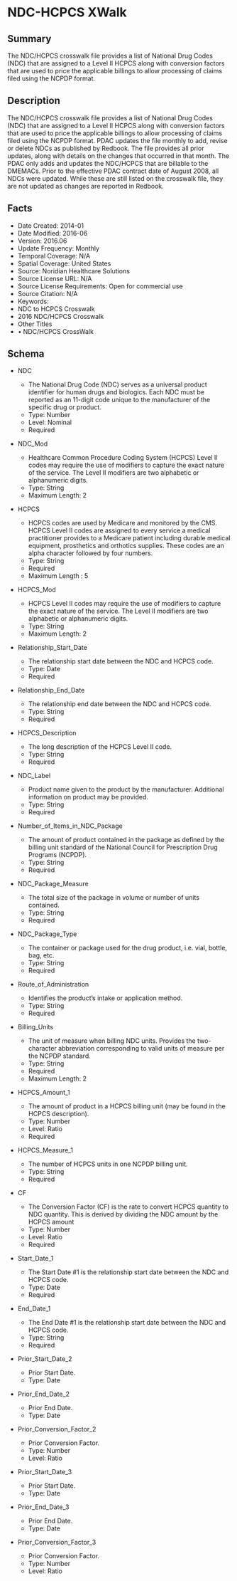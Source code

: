 # NDC-HCPCS XWalk

## Summary
The NDC/HCPCS crosswalk file provides a list of National Drug Codes (NDC) that are assigned to a Level II HCPCS along with conversion factors that are used to price the applicable billings to allow processing of claims filed using the NCPDP format.

## Description
The NDC/HCPCS crosswalk file provides a list of National Drug Codes (NDC) that are assigned to a Level II HCPCS along with conversion factors that are used to price the applicable billings to allow processing of claims filed using the NCPDP format.
PDAC updates the file monthly to add, revise or delete NDCs as published by Redbook. The file provides all prior updates, along with details on the changes that occurred in that month.
The PDAC only adds and updates the NDC/HCPCS that are billable to the DMEMACs. Prior to the effective PDAC contract date of August 2008, all NDCs were updated. While these are still listed on the crosswalk file, they are not updated as changes are reported in Redbook.

## Facts
- Date Created: 2014-01
- Date Modified: 2016-06
- Version: 2016.06
- Update Frequency: Monthly
- Temporal Coverage: N/A
- Spatial Coverage: United States
- Source: Noridian Healthcare Solutions
- Source License URL: N/A
- Source License Requirements: Open for commercial use
- Source Citation: N/A
- Keywords: 
 - NDC to HCPCS Crosswalk
 - 2016 NDC/HCPCS Crosswalk
- Other Titles
 - •	NDC/HCPCS CrossWalk
 
## Schema
- NDC
  - The National Drug Code (NDC) serves as a universal product identifier for human drugs and biologics. Each NDC must be reported as an 11-digit code unique to the manufacturer of the specific drug or product. 
  - Type: Number
  - Level: Nominal 
  - Required

- NDC_Mod
  - Healthcare Common Procedure Coding System (HCPCS) Level II codes may require the use of 
modifiers to capture the exact nature of the service. The Level II modifiers are two alphabetic or 
alphanumeric digits.
  - Type: String
  - Maximum Length: 2

- HCPCS
  - HCPCS codes are used by Medicare and monitored by the CMS. HCPCS Level II codes are assigned to every service a medical practitioner provides to a Medicare patient including durable medical equipment, prosthetics and orthotics supplies. These codes are an alpha character followed by four numbers.
  - Type: String
  - Required
  - Maximum Length : 5
  
- HCPCS_Mod
  - HCPCS Level II codes may require the use of modifiers to capture the exact nature of the service. The Level II modifiers are two alphabetic or alphanumeric digits.
  - Type: String
  - Maximum Length: 2

- Relationship_Start_Date
  - The relationship start date between the NDC and HCPCS code.
  - Type: Date
  - Required

- Relationship_End_Date
  - The relationship end date between the NDC and HCPCS code.
  - Type: String
  - Required

- HCPCS_Description
  - The long description of the HCPCS Level II code.
  - Type: String
  - Required

- NDC_Label
  - Product name given to the product by the manufacturer. Additional information on product may be provided. 
  - Type: String
  - Required

- Number_of_Items_in_NDC_Package
  - The amount of product contained in the package as defined by the billing unit standard of the National Council for Prescription Drug Programs (NCPDP).
  - Type: String
  - Required

- NDC_Package_Measure
  - The total size of the package in volume or number of units contained. 
  - Type: String
  - Required

- NDC_Package_Type
  - The container or package used for the drug product, i.e. vial, bottle, bag, etc. 
  - Type: String
  - Required

- Route_of_Administration
  - Identifies the product’s intake or application method. 
  - Type: String
  - Required

- Billing_Units
  - The unit of measure when billing NDC units. Provides the two-character abbreviation corresponding to valid units of measure per the NCPDP standard.
  - Type: String
  - Required
  - Maximum Length: 2

- HCPCS_Amount_1
  - The amount of product in a HCPCS billing unit (may be found in the HCPCS description). 
  - Type: Number
  - Level: Ratio
  - Required

- HCPCS_Measure_1
  - The number of HCPCS units in one NCPDP billing unit.
  - Type: String
  - Required

- CF
  - The Conversion Factor (CF) is the rate to convert HCPCS quantity to NDC quantity. This is derived by dividing the NDC amount by the HCPCS amount
  - Type: Number
  - Level: Ratio
  - Required

- Start_Date_1
  - The Start Date #1 is the relationship start date between the NDC and HCPCS code.
  - Type: Date
  - Required

- End_Date_1
  - The End Date #1 is the relationship start date between the NDC and HCPCS code.
  - Type: String
  - Required

- Prior_Start_Date_2
  - Prior Start Date.
  - Type: Date

- Prior_End_Date_2
  - Prior End Date.
  - Type: Date

- Prior_Conversion_Factor_2
  - Prior Conversion Factor. 
  - Type: Number
  - Level: Ratio

- Prior_Start_Date_3
  - Prior Start Date.
  - Type: Date

- Prior_End_Date_3
  - Prior End Date.
  - Type: Date

- Prior_Conversion_Factor_3
  - Prior Conversion Factor. 
  - Type: Number
  - Level: Ratio
